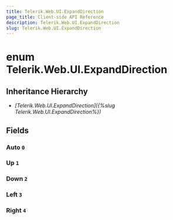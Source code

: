 ```yaml
---
title: Telerik.Web.UI.ExpandDirection
page_title: Client-side API Reference
description: Telerik.Web.UI.ExpandDirection
slug: Telerik.Web.UI.ExpandDirection
---
```


# enum Telerik.Web.UI.ExpandDirection

## Inheritance Hierarchy

* *[Telerik.Web.UI.ExpandDirection]({%slug Telerik.Web.UI.ExpandDirection%})*

## Fields

### Auto `0`

### Up `1`

### Down `2`

### Left `3`

### Right `4`


